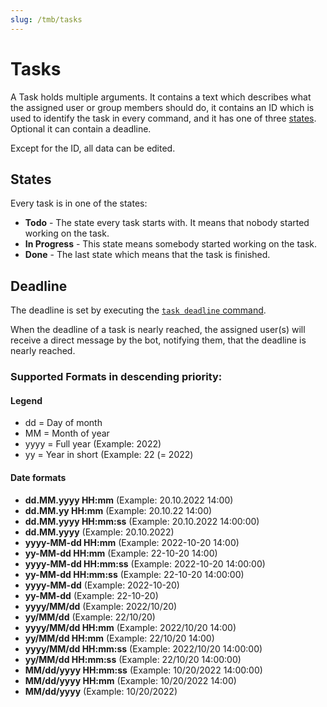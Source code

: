```yaml
---
slug: /tmb/tasks
---
```


# Tasks

A Task holds multiple arguments. It contains a text which describes what the assigned user or group members should do, it contains an ID which is used to identify the task in every command, and it has one of three [states](#states). Optional it can contain a deadline.

Except for the ID, all data can be edited.

## States

Every task is in one of the states:
- **Todo** - The state every task starts with. It means that nobody started working on the task.
- **In Progress** - This state means somebody started working on the task.
- **Done** - The last state which means that the task is finished.

## Deadline

The deadline is set by executing the [`task deadline` command](all-commands.md#task-commands). 

When the deadline of a task is nearly reached, the assigned user(s) will receive a direct message by the bot, notifying them, that the deadline is nearly reached.

### Supported Formats in descending priority:
#### Legend
- dd = Day of month
- MM = Month of year
- yyyy = Full year (Example: 2022)
- yy = Year in short (Example: 22 (= 2022)

#### Date formats
- **dd.MM.yyyy HH:mm** (Example: 20.10.2022 14:00)
- **dd.MM.yy HH:mm** (Example: 20.10.22 14:00)
- **dd.MM.yyyy HH:mm:ss** (Example: 20.10.2022 14:00:00)
- **dd.MM.yyyy** (Example: 20.10.2022)
- **yyyy-MM-dd HH:mm** (Example: 2022-10-20 14:00)
- **yy-MM-dd HH:mm** (Example: 22-10-20 14:00)
- **yyyy-MM-dd HH:mm:ss** (Example: 2022-10-20 14:00:00)
- **yy-MM-dd HH:mm:ss** (Example: 22-10-20 14:00:00)
- **yyyy-MM-dd** (Example: 2022-10-20)
- **yy-MM-dd** (Example: 22-10-20)
- **yyyy/MM/dd** (Example: 2022/10/20)
- **yy/MM/dd** (Example: 22/10/20)
- **yyyy/MM/dd HH:mm** (Example: 2022/10/20 14:00)
- **yy/MM/dd HH:mm** (Example: 22/10/20 14:00)
- **yyyy/MM/dd HH:mm:ss** (Example: 2022/10/20 14:00:00)
- **yy/MM/dd HH:mm:ss** (Example: 22/10/20 14:00:00)
- **MM/dd/yyyy HH:mm:ss** (Example: 10/20/2022 14:00:00)
- **MM/dd/yyyy HH:mm** (Example: 10/20/2022 14:00)
- **MM/dd/yyyy** (Example: 10/20/2022)